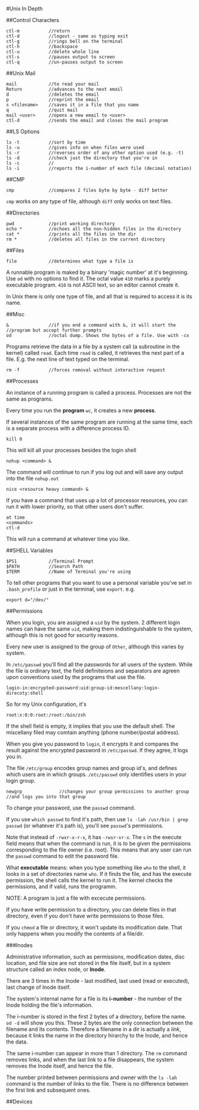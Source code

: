   
#Unix In Depth

##Control Characters

	ctl-m 			//return
	ctl-d 			//logout - same as typing exit
	ctl-g 			//rings bell on the terminal
	ctl-h			//backspace
	ctl-u			//delete whole line
	ctl-s			//pauses output to screen
	ctl-q			//un-pauses output to screen
	


##Unix Mail

	mail			//to read your mail
	Return			//advances to the next email
	d				//deletes the email
	p				//reprint the email
	s <filename>	//saves it in a file that you name
	q				//quit mail
	mail <user>		//opens a new email to <user>
	ctl-d			//sends the email and closes the mail program
	

##LS Options

	ls -t			//sort by time
	ls -u			//gives info on when files were used
	ls -r			//reverses order of any other option used (e.g. -t)
	ls -d			//check just the directory that you're in
	ls -c			//
	ls -i			//reports the i-number of each file (decimal notation)

##CMP
	
	cmp				//compares 2 files byte by byte - diff better

`cmp` works on any type of file, although `diff` only works on text files.


##Directories

	pwd				//print working directory
	echo *			//echoes all the non-hidden files in the directory
	cat *			//prints all the files in the dir
	rm *			//deletes all files in the current directory

##Files

	file			//determines what type a file is

A runnable program is maked by a binary 'magic number' at it's beginning. Use `od` with no options to find it. The octal value `410` marks a purely executable program. `410` is not ASCII text, so an editor cannot create it.

In Unix there is only one type of file, and all that is required to access it is its name.



##Misc

	&				//if you end a command with &, it will start the 					//program but accept further prompts
	od				//octal dump. Shows the bytes of a file. Use with -cx

Programs retrieve the data in a file by a system call (a subroutine in the kernel) called `read`. Each time `read` is called, it retrieves the next part of a file. E.g. the next line of text typed on the terminal.

	rm -f			//forces removal without interactive request
	
	
##Processes

An instance of a running program is called a process. Processes are not the same as programs. 

Every time you run the **program** `wc`, it creates a new **process**.

If several instances of the same program are running at the same time, each is a separate process with a difference process ID.

	kill 0			

This will kill all your processes besides the login shell

	nohup <command> &		

The command will continue to run if you log out and will save any output into the file `nohup.out`

	nice <resource heavy command> &

If you have a command that uses up a lot of processor resources, you can run it with lower priority, so that other users don't suffer.

	at time
	<commands>
	ctl-d

This will run a command at whatever time you like.


##SHELL Variables

	$PS1			//Terminal Prompt
	$PATH			//Search Path
	$TERM			//Name of Terminal you're using

To tell other programs that you want to use a personal variable you've set in `.bash_profile` or just in the terminal, use `export`. e.g.

	export d="/dev/"

##Permissions

When you login, you are assigned a `uid` by the system. 2 different login names can have the same `uid`, making them indistinguishable to the system, although this is not good for security reasons.

Every new user is assigned to the group of `Other`, although this varies by system.

In `/etc/passwd` you'll find all the passwords for all users of the system. While the file is ordinary text, the field definiteions and separators are agreen upon conventions used by the programs that use the file.

	login-in:encrypted-password:uid:group-id:mescellany:login-direcoty:shell

So for my Unix configuration, it's

	root:x:0:0:root:/root:/bin/zsh

If the shell field is empty, it implies that you use the default shell. The miscellany filed may comtain anything (phone number/postal address).

When you give you password to `login`, it encrypts it and compares the result against the encrypted password  in `/etc/passwd`. If they agree, it logs you in.

The file `/etc/group` encodes group names and group id's, and defines which users are in which groups. `/etc/passwd` only identifies users in your login group.

	newgrp				//changes your group permissions to another group 						//and logs you into that group


To change your password, use the `passwd` command.

If you use `which passwd` to find it's path, then use `ls -lah /usr/bin | grep passwd` (or whatever it's path is), you'll see `passwd`'s permissions.

Note that instead of `-rwxr-x-r-x`, it has `-rwsr-xr-x`. The `s` in the execute field means that when the command is run, it is to be given the permissions corresponding to the file owner (i.e. root). This means that any user can run the `passwd` command to edit the password file.

What **executable** means: when you type something like `who` to the shell, it looks in a set of directories name `who`. If it finds the file, and has the execute permission, the shell calls the kernel to run it. The kernel checks the permissions, and if valid, runs the programm. 

NOTE: A program is just a file with excecute permissions.

If you have write permission to a directory, you can delete files in that directory, even if you don't have write permissions to those files.

If you `chmod` a file or directory, it won't update its modification date. That only happens when you modify the contents of a file/dir.

###Inodes

Administrative information, such as permissions, modification dates, disc location, and file size are not stored in the file itself, but in a system structure called an index node, or **Inode**.

There are 3 times in the Inode - last modified, last used (read or executed), last change of Inode itself.

The system's internal name for a file is its **i-number** - the number of the Inode holding the file's information. 

The i-number is stored in the first 2 bytes of a directory, before the name. `od -d` will show you this. These 2 bytes are the only connection between the filename and its contents. Therefore a filename in a dir is actually a *link*, because it links the name in the directory hirarchy to the Inode, and hence the data.

The same i-number can appear in more than 1 directory. The `rm` command removes links, and when the last link to a file disappears, the system removes the Inode itself, and hence the file.

The number printed between permissions and owner with the `ls -lah` command is the number of links to the file. There is no difference between the first link and subsequent ones.


##Devices


